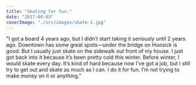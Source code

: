 ```yaml
---
title: "Skating for fun."
date: "2017-04-03"
coverImage: "./src/images/skate-1.jpg"
---
```


"I got a board 4 years ago, but I didn’t start taking it seriously until 2 years ago. Downtown has some great spots—under the bridge on Hoosick is good. But I usually just skate on the sidewalk out front of my house. I just got back into it because it’s been pretty cold this winter. Before winter, I would skate every day. It’s kind of hard because now I’ve got a job, but I still try to get out and skate as much as I can. I do it for fun. I’m not trying to make money on it or anything."
